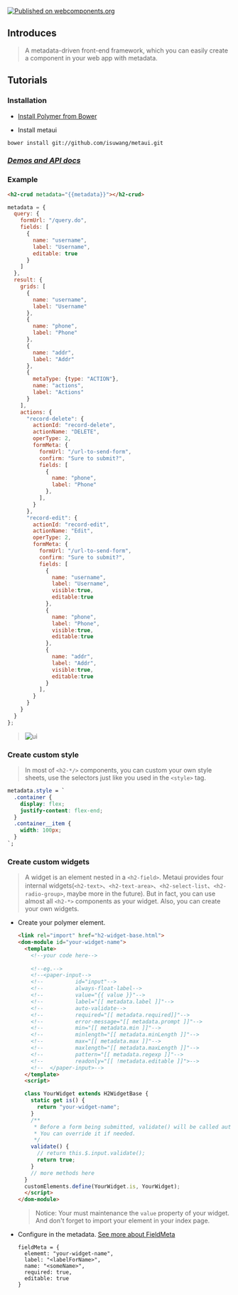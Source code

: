 [![Published on webcomponents.org](https://img.shields.io/badge/webcomponents.org-published-blue.svg)](https://www.webcomponents.org/element/isuwang/metaui)

## Introduces
> A metadata-driven front-end framework, which you can easily create a component in your web app with metadata.
## Tutorials
### Installation
- [Install Polymer from Bower][1]

- Install metaui
```
bower install git://github.com/isuwang/metaui.git
```
###  [_Demos and API docs_][2]
### Example
```html
<h2-crud metadata="{{metadata}}"></h2-crud>
```
```javascript
metadata = {
  query: {
    formUrl: "/query.do",
    fields: [
      {
        name: "username",
        label: "Username",
        editable: true
      }
    ]
  },
  result: {
    grids: [
      {
        name: "username",
        label: "Username"
      },
      {
        name: "phone",
        label: "Phone"
      },
      {
        name: "addr",
        label: "Addr"
      },
      {
        metaType: {type: "ACTION"},
        name: "actions",
        label: "Actions"
      }
    ],
    actions: {
      "record-delete": {
        actionId: "record-delete",
        actionName: "DELETE",
        operType: 2,
        formMeta: {
          formUrl: "/url-to-send-form",
          confirm: "Sure to submit?",
          fields: [
            {
              name: "phone",
              label: "Phone"
            },
          ],
        }
      },
      "record-edit": {
        actionId: "record-edit",
        actionName: "Edit",
        operType: 2,
        formMeta: {
          formUrl: "/url-to-send-form",
          confirm: "Sure to submit?",
          fields: [
            {
              name: "username",
              label: "Username",
              visible:true,
              editable:true
            },
            {
              name: "phone",
              label: "Phone",
              visible:true,
              editable:true
            },
            {
              name: "addr",
              label: "Addr",
              visible:true,
              editable:true
            }
          ],
        }
      }
    }
  }
};
```

> ![ui][3]
### Create custom style
> In most of ``<h2-*/>`` components, you can custom your own style sheets, use the selectors just like you used in the ``<style>`` tag.



```css
metadata.style = `
  .container {
    display: flex;
    justify-content: flex-end;
  }
  .container__item {
    width: 100px;
  }
`;
```
### Create custom widgets
> A widget is an element nested in a ``<h2-field>``. Metaui provides four internal widgets(``<h2-text>``、``<h2-text-area>``、``<h2-select-list``、``<h2-radio-group>``, maybe more in the future). But in fact, you can use almost all ``<h2-*>`` components as your widget. Also, you can create your own widgets.
- Create your polymer element.
  ```html
  <link rel="import" href="h2-widget-base.html">
  <dom-module id="your-widget-name">
    <template>
      <!--your code here-->
      
      <!--eg.-->
      <!--<paper-input-->
      <!--          id="input"-->
      <!--          always-float-label-->
      <!--          value="{{ value }}"-->
      <!--          label="[[ metadata.label ]]"-->
      <!--          auto-validate-->
      <!--          required="[[ metadata.required]]"-->
      <!--          error-message="[[ metadata.prompt ]]"-->
      <!--          min="[[ metadata.min ]]"-->
      <!--          minlength="[[ metadata.minLength ]]"-->
      <!--          max="[[ metadata.max ]]"-->
      <!--          maxlength="[[ metadata.maxLength ]]"-->
      <!--          pattern="[[ metadata.regexp ]]"-->
      <!--          readonly="[[ !metadata.editable ]]">-->
      <!--  </paper-input>-->
    </template>
    <script>
  
    class YourWidget extends H2WidgetBase {
      static get is() {
        return "your-widget-name";
      }
      /**
       * Before a form being submitted, validate() will be called automatically to check if the value is legal.
       * You can override it if needed.
       */
      validate() {
        // return this.$.input.validate();
        return true;
      }
      // more methods here
    }
    customElements.define(YourWidget.is, YourWidget);
    </script>
  </dom-module>
  ```
  > Notice: Your must maintenance the ``value`` property of your widget. 
  > And don't forget to import your element in your index page.
  
- Configure in the metadata. [See more about FieldMeta][4] 
  ```
  fieldMeta = {
    elememt: "your-widget-name",
    label: "<labelForName>",
    name: "<someName>",
    required: true,
    editable: true
  }
  ```

[1]: https://www.polymer-project.org/2.0/start/install-2-0#use-bower
[2]: https://www.webcomponents.org/element/isuwang/metaui
[3]: https://ws4.sinaimg.cn/large/006tNc79gy1fifwg803isj30mw0do3zs.jpg
[4]: https://www.webcomponents.org/element/isuwang/metaui/elements/h2-field
